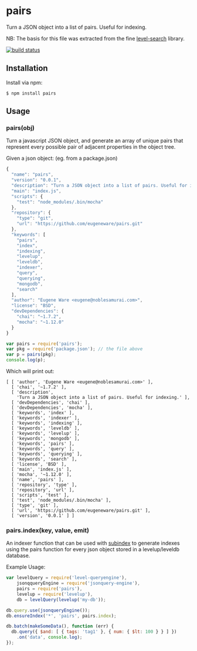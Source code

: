 # pairs

Turn a JSON object into a list of pairs. Useful for indexing.

NB: The basis for this file was extracted from the fine [level-search](https://github.com/dominictar/level-search) library.

[![build status](https://secure.travis-ci.org/eugeneware/pairs.png)](http://travis-ci.org/eugeneware/pairs)

## Installation

Install via npm:

```
$ npm install pairs
```

## Usage

### pairs(obj)

Turn a javascript JSON object, and generate an array of unique pairs that
represent every possible pair of adjacent properties in the object tree.

Given a json object: (eg. from a package.json)
``` js
{
  "name": "pairs",
  "version": "0.0.1",
  "description": "Turn a JSON object into a list of pairs. Useful for indexing.",
  "main": "index.js",
  "scripts": {
    "test": "node_modules/.bin/mocha"
  },
  "repository": {
    "type": "git",
    "url": "https://github.com/eugeneware/pairs.git"
  },
  "keywords": [
    "pairs",
    "index",
    "indexing",
    "levelup",
    "leveldb",
    "indexer",
    "query",
    "querying",
    "mongodb",
    "search"
  ],
  "author": "Eugene Ware <eugene@noblesamurai.com>",
  "license": "BSD",
  "devDependencies": {
    "chai": "~1.7.2",
    "mocha": "~1.12.0"
  }
}
```

``` js
var pairs = require('pairs');
var pkg = require('package.json'); // the file above
var p = pairs(pkg);
console.log(p);
```

Which will print out:

```
[ [ 'author', 'Eugene Ware <eugene@noblesamurai.com>' ],
  [ 'chai', '~1.7.2' ],
  [ 'description',
    'Turn a JSON object into a list of pairs. Useful for indexing.' ],
  [ 'devDependencies', 'chai' ],
  [ 'devDependencies', 'mocha' ],
  [ 'keywords', 'index' ],
  [ 'keywords', 'indexer' ],
  [ 'keywords', 'indexing' ],
  [ 'keywords', 'leveldb' ],
  [ 'keywords', 'levelup' ],
  [ 'keywords', 'mongodb' ],
  [ 'keywords', 'pairs' ],
  [ 'keywords', 'query' ],
  [ 'keywords', 'querying' ],
  [ 'keywords', 'search' ],
  [ 'license', 'BSD' ],
  [ 'main', 'index.js' ],
  [ 'mocha', '~1.12.0' ],
  [ 'name', 'pairs' ],
  [ 'repository', 'type' ],
  [ 'repository', 'url' ],
  [ 'scripts', 'test' ],
  [ 'test', 'node_modules/.bin/mocha' ],
  [ 'type', 'git' ],
  [ 'url', 'https://github.com/eugeneware/pairs.git' ],
  [ 'version', '0.0.1' ] ]
```

### pairs.index(key, value, emit)

An indexer function that can be used with [subindex](https://github.com/eugeneware/subindex)
to generate indexes using the pairs function for every json object stored in a levelup/leveldb
database.

Example Usage:

``` js
var levelQuery = require('level-queryengine'),
    jsonqqueryEngine = require('jsonquery-engine'),
    pairs = require('pairs'),
    levelup = require('levelup'),
    db = levelQuery(levelup('my-db'));

db.query.use(jsonqueryEngine());
db.ensureIndex('*', 'pairs', pairs.index);

db.batch(makeSomeData(), function (err) {
  db.query({ $and: [ { tags: 'tag1' }, { num: { $lt: 100 } } ] })
    .on('data', console.log);
});
```
